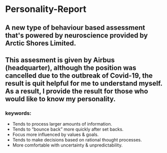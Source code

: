 # Personality-Report

## A new type of behaviour based assessment that's powered by neuroscience provided by Arctic Shores Limited.

## This assesment is given by Airbus (headquarter), although the position was cancelled due to the outbreak of Covid-19, the result is quit helpful for me to understand myself. As a result, I provide the result for those who would like to know my personality.

### keywords: 
* Tends to process larger amounts of information.
* Tends to “bounce back” more quickly after set backs.
* Focus more influenced by values & goals.
* Tends to make decisions based on rational thought processes.
* More comfortable with uncertainty & unpredictability.
